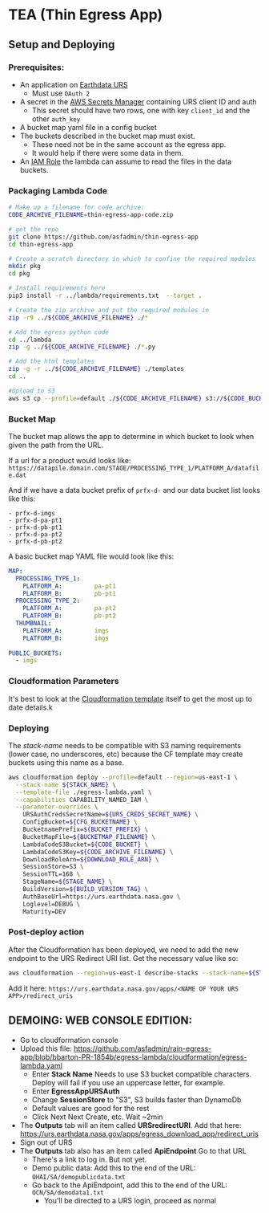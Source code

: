 # TEA (Thin Egress App)
## Setup and Deploying

### Prerequisites:
* An application on [Earthdata URS](https://urs.earthdata.nasa.gov/apps/new)
  * Must use `OAuth 2`
* A secret in the [AWS Secrets Manager](https://docs.aws.amazon.com/secretsmanager/latest/userguide/managing-secrets.html) containing URS client ID and auth
  * This secret should have two rows, one with key `client_id` and the other `auth_key`
* A bucket map yaml file in a config bucket
* The buckets described in the bucket map must exist. 
  * These need not be in the same account as the egress app.
  * It would help if there were some data in them.
* An [IAM Role](https://docs.aws.amazon.com/IAM/latest/UserGuide/id_roles.html) the lambda can assume to read the files in the data buckets.


### Packaging Lambda Code

```bash 
# Make up a filename for code archive:
CODE_ARCHIVE_FILENAME=thin-egress-app-code.zip

# get the repo
git clone https://github.com/asfadmin/thin-egress-app
cd thin-egress-app

# Create a scratch directory in which to confine the required modules
mkdir pkg
cd pkg 

# Install requirements here
pip3 install -r ../lambda/requirements.txt  --target .

# Create the zip archive and put the required modules in
zip -r9 ../${CODE_ARCHIVE_FILENAME} ./*

# Add the egress python code
cd ../lambda
zip -g ../${CODE_ARCHIVE_FILENAME} ./*.py

# Add the html templates
zip -g -r ../${CODE_ARCHIVE_FILENAME} ./templates
cd ..

#Upload to S3
aws s3 cp --profile=default ./${CODE_ARCHIVE_FILENAME} s3://${CODE_BUCKET}/

```

### Bucket Map

The bucket map allows the app to determine in which bucket to look when given the path from the URL. 

If a url for a product would looks like:
```https://datapile.domain.com/STAGE/PROCESSING_TYPE_1/PLATFORM_A/datafile.dat```


And if we have a data bucket prefix of `prfx-d-` and our data bucket list looks like this:
```
- prfx-d-imgs
- prfx-d-pa-pt1
- prfx-d-pb-pt1
- prfx-d-pa-pt2
- prfx-d-pb-pt2

```

A basic bucket map YAML file would look like this:

```yaml
MAP:
  PROCESSING_TYPE_1:
    PLATFORM_A:         pa-pt1
    PLATFORM_B:         pb-pt1
  PROCESSING_TYPE_2:
    PLATFORM_A:         pa-pt2
    PLATFORM_B:         pb-pt2
  THUMBNAIL:
    PLATFORM_A:         imgs
    PLATFORM_B:         imgs
    
PUBLIC_BUCKETS:
  - imgs
```


### Cloudformation Parameters
It's best to look at the [Cloudformation template](https://github.com/asfadmin/thin-egress-app/cloudformation/thin-egress-app.yaml) itself to get the most up to date details.k



### Deploying
The *stack-name* needs to be compatible with S3 naming requirements (lower case, no underscores, etc) because the CF template may create buckets using this name as a base.
```bash
aws cloudformation deploy --profile=default --region=us-east-1 \
  --stack-name ${STACK_NAME} \
  --template-file ./egress-lambda.yaml \
  --capabilities CAPABILITY_NAMED_IAM \
  --parameter-overrides \
    URSAuthCredsSecretName=${URS_CREDS_SECRET_NAME} \
    ConfigBucket=${CFG_BUCKETNAME} \
    BucketnamePrefix=${BUCKET_PREFIX} \
    BucketMapFile=${BUCKETMAP_FILENAME} \
    LambdaCodeS3Bucket=${CODE_BUCKET} \
    LambdaCodeS3Key=${CODE_ARCHIVE_FILENAME} \
    DownloadRoleArn=${DOWNLOAD_ROLE_ARN} \
    SessionStore=S3 \
    SessionTTL=168 \
    StageName=${STAGE_NAME} \
    BuildVersion=${BUILD_VERSION_TAG} \
    AuthBaseUrl=https://urs.earthdata.nasa.gov \
    Loglevel=DEBUG \
    Maturity=DEV

```
### Post-deploy action
After the Cloudformation has been deployed, we need to add the new endpoint to the URS Redirect URI list. Get the necessary value like so:

```bash
aws cloudformation --region=us-east-1 describe-stacks --stack-name=${STACK_NAME} --query 'Stacks[0].Outputs[?OutputKey==`URSredirectURI`].OutputValue' --output text
```
Add it here: `https://urs.earthdata.nasa.gov/apps/<NAME OF YOUR URS APP>/redirect_uris`

## DEMOING: WEB CONSOLE EDITION:
* Go to cloudformation console
* Upload this file: https://github.com/asfadmin/rain-egress-app/blob/bbarton-PR-1854b/egress-lambda/cloudformation/egress-lambda.yaml
  * Enter **Stack Name** Needs to use S3 bucket compatible characters. Deploy will fail if you use an uppercase letter, for example.
  * Enter **EgressAppURSAuth**
  * Change **SessionStore** to "S3", S3 builds faster than DynamoDb
  * Default values are good for the rest
  * Click Next Next Create, etc. Wait ~2min
* The **Outputs** tab will an item called **URSredirectURI**. Add that here: https://urs.earthdata.nasa.gov/apps/egress_download_app/redirect_uris
* Sign out of URS
* The **Outputs** tab also has an item called **ApiEndpoint** Go to that URL
  * There's a link to log in. But not yet.
  * Demo public data: Add this to the end of the URL: ```OHAI/SA/demopublicdata.txt```
  * Go back to the ApiEndpoint, add this to the end of the URL: ```OCN/SA/demodata1.txt```
    * You'll be directed to a URS login, proceed as normal



  
  
  
  
